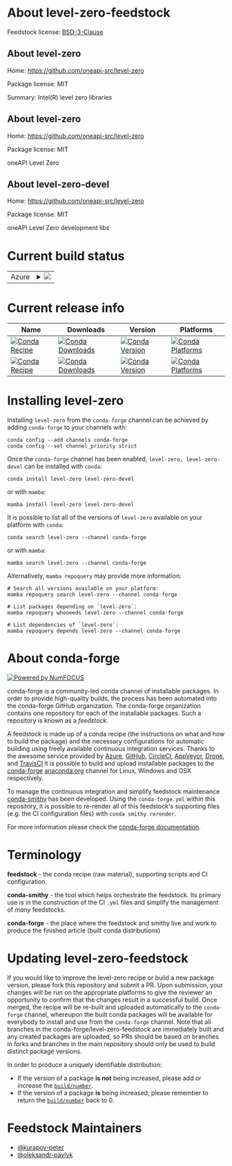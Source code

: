 About level-zero-feedstock
==========================

Feedstock license: [BSD-3-Clause](https://github.com/conda-forge/level-zero-feedstock/blob/main/LICENSE.txt)


About level-zero
----------------

Home: https://github.com/oneapi-src/level-zero

Package license: MIT

Summary: Intel(R) level zero libraries

About level-zero
----------------

Home: https://github.com/oneapi-src/level-zero

Package license: MIT

oneAPI Level Zero


About level-zero-devel
----------------------

Home: https://github.com/oneapi-src/level-zero

Package license: MIT

oneAPI Level Zero development libs


Current build status
====================


<table>
    
  <tr>
    <td>Azure</td>
    <td>
      <details>
        <summary>
          <a href="https://dev.azure.com/conda-forge/feedstock-builds/_build/latest?definitionId=18960&branchName=main">
            <img src="https://dev.azure.com/conda-forge/feedstock-builds/_apis/build/status/level-zero-feedstock?branchName=main">
          </a>
        </summary>
        <table>
          <thead><tr><th>Variant</th><th>Status</th></tr></thead>
          <tbody><tr>
              <td>linux_64</td>
              <td>
                <a href="https://dev.azure.com/conda-forge/feedstock-builds/_build/latest?definitionId=18960&branchName=main">
                  <img src="https://dev.azure.com/conda-forge/feedstock-builds/_apis/build/status/level-zero-feedstock?branchName=main&jobName=linux&configuration=linux%20linux_64_" alt="variant">
                </a>
              </td>
            </tr><tr>
              <td>win_64</td>
              <td>
                <a href="https://dev.azure.com/conda-forge/feedstock-builds/_build/latest?definitionId=18960&branchName=main">
                  <img src="https://dev.azure.com/conda-forge/feedstock-builds/_apis/build/status/level-zero-feedstock?branchName=main&jobName=win&configuration=win%20win_64_" alt="variant">
                </a>
              </td>
            </tr>
          </tbody>
        </table>
      </details>
    </td>
  </tr>
</table>

Current release info
====================

| Name | Downloads | Version | Platforms |
| --- | --- | --- | --- |
| [![Conda Recipe](https://img.shields.io/badge/recipe-level--zero-green.svg)](https://anaconda.org/conda-forge/level-zero) | [![Conda Downloads](https://img.shields.io/conda/dn/conda-forge/level-zero.svg)](https://anaconda.org/conda-forge/level-zero) | [![Conda Version](https://img.shields.io/conda/vn/conda-forge/level-zero.svg)](https://anaconda.org/conda-forge/level-zero) | [![Conda Platforms](https://img.shields.io/conda/pn/conda-forge/level-zero.svg)](https://anaconda.org/conda-forge/level-zero) |
| [![Conda Recipe](https://img.shields.io/badge/recipe-level--zero--devel-green.svg)](https://anaconda.org/conda-forge/level-zero-devel) | [![Conda Downloads](https://img.shields.io/conda/dn/conda-forge/level-zero-devel.svg)](https://anaconda.org/conda-forge/level-zero-devel) | [![Conda Version](https://img.shields.io/conda/vn/conda-forge/level-zero-devel.svg)](https://anaconda.org/conda-forge/level-zero-devel) | [![Conda Platforms](https://img.shields.io/conda/pn/conda-forge/level-zero-devel.svg)](https://anaconda.org/conda-forge/level-zero-devel) |

Installing level-zero
=====================

Installing `level-zero` from the `conda-forge` channel can be achieved by adding `conda-forge` to your channels with:

```
conda config --add channels conda-forge
conda config --set channel_priority strict
```

Once the `conda-forge` channel has been enabled, `level-zero, level-zero-devel` can be installed with `conda`:

```
conda install level-zero level-zero-devel
```

or with `mamba`:

```
mamba install level-zero level-zero-devel
```

It is possible to list all of the versions of `level-zero` available on your platform with `conda`:

```
conda search level-zero --channel conda-forge
```

or with `mamba`:

```
mamba search level-zero --channel conda-forge
```

Alternatively, `mamba repoquery` may provide more information:

```
# Search all versions available on your platform:
mamba repoquery search level-zero --channel conda-forge

# List packages depending on `level-zero`:
mamba repoquery whoneeds level-zero --channel conda-forge

# List dependencies of `level-zero`:
mamba repoquery depends level-zero --channel conda-forge
```


About conda-forge
=================

[![Powered by
NumFOCUS](https://img.shields.io/badge/powered%20by-NumFOCUS-orange.svg?style=flat&colorA=E1523D&colorB=007D8A)](https://numfocus.org)

conda-forge is a community-led conda channel of installable packages.
In order to provide high-quality builds, the process has been automated into the
conda-forge GitHub organization. The conda-forge organization contains one repository
for each of the installable packages. Such a repository is known as a *feedstock*.

A feedstock is made up of a conda recipe (the instructions on what and how to build
the package) and the necessary configurations for automatic building using freely
available continuous integration services. Thanks to the awesome service provided by
[Azure](https://azure.microsoft.com/en-us/services/devops/), [GitHub](https://github.com/),
[CircleCI](https://circleci.com/), [AppVeyor](https://www.appveyor.com/),
[Drone](https://cloud.drone.io/welcome), and [TravisCI](https://travis-ci.com/)
it is possible to build and upload installable packages to the
[conda-forge](https://anaconda.org/conda-forge) [anaconda.org](https://anaconda.org/)
channel for Linux, Windows and OSX respectively.

To manage the continuous integration and simplify feedstock maintenance
[conda-smithy](https://github.com/conda-forge/conda-smithy) has been developed.
Using the ``conda-forge.yml`` within this repository, it is possible to re-render all of
this feedstock's supporting files (e.g. the CI configuration files) with ``conda smithy rerender``.

For more information please check the [conda-forge documentation](https://conda-forge.org/docs/).

Terminology
===========

**feedstock** - the conda recipe (raw material), supporting scripts and CI configuration.

**conda-smithy** - the tool which helps orchestrate the feedstock.
                   Its primary use is in the construction of the CI ``.yml`` files
                   and simplify the management of *many* feedstocks.

**conda-forge** - the place where the feedstock and smithy live and work to
                  produce the finished article (built conda distributions)


Updating level-zero-feedstock
=============================

If you would like to improve the level-zero recipe or build a new
package version, please fork this repository and submit a PR. Upon submission,
your changes will be run on the appropriate platforms to give the reviewer an
opportunity to confirm that the changes result in a successful build. Once
merged, the recipe will be re-built and uploaded automatically to the
`conda-forge` channel, whereupon the built conda packages will be available for
everybody to install and use from the `conda-forge` channel.
Note that all branches in the conda-forge/level-zero-feedstock are
immediately built and any created packages are uploaded, so PRs should be based
on branches in forks and branches in the main repository should only be used to
build distinct package versions.

In order to produce a uniquely identifiable distribution:
 * If the version of a package **is not** being increased, please add or increase
   the [``build/number``](https://docs.conda.io/projects/conda-build/en/latest/resources/define-metadata.html#build-number-and-string).
 * If the version of a package **is** being increased, please remember to return
   the [``build/number``](https://docs.conda.io/projects/conda-build/en/latest/resources/define-metadata.html#build-number-and-string)
   back to 0.

Feedstock Maintainers
=====================

* [@kurapov-peter](https://github.com/kurapov-peter/)
* [@oleksandr-pavlyk](https://github.com/oleksandr-pavlyk/)

